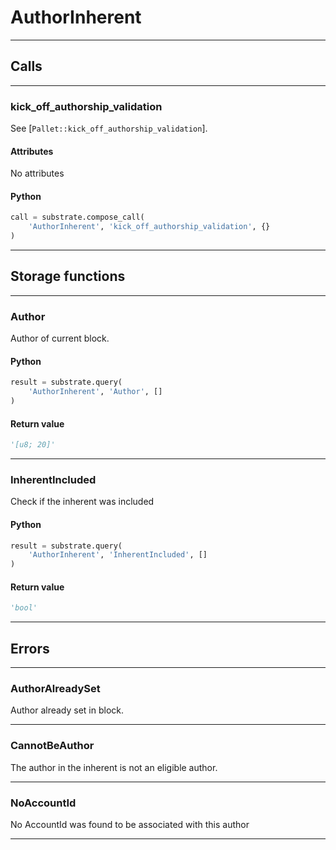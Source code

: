 
# AuthorInherent

---------
## Calls

---------
### kick_off_authorship_validation
See [`Pallet::kick_off_authorship_validation`].
#### Attributes
No attributes

#### Python
```python
call = substrate.compose_call(
    'AuthorInherent', 'kick_off_authorship_validation', {}
)
```

---------
## Storage functions

---------
### Author
 Author of current block.

#### Python
```python
result = substrate.query(
    'AuthorInherent', 'Author', []
)
```

#### Return value
```python
'[u8; 20]'
```
---------
### InherentIncluded
 Check if the inherent was included

#### Python
```python
result = substrate.query(
    'AuthorInherent', 'InherentIncluded', []
)
```

#### Return value
```python
'bool'
```
---------
## Errors

---------
### AuthorAlreadySet
Author already set in block.

---------
### CannotBeAuthor
The author in the inherent is not an eligible author.

---------
### NoAccountId
No AccountId was found to be associated with this author

---------